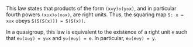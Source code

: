 This law states that products of the form `(x◇y)◇(y◇x)`, and in particular fourth powers `(x◇x)◇(x◇x)`, are right units.  Thus, the squaring map `S: x ↦ x◇x` obeys `S(S(S(x))) = S(S(x))`.

In a quasigroup, this law is equivalent to the existence of a right unit `e` such that `e◇(x◇y) = y◇x` and `y◇(e◇y) = e`.  In particular, `e◇(e◇y) = y`.
